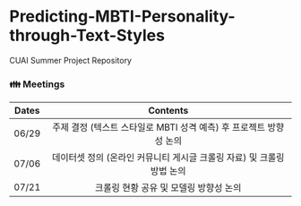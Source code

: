 # Predicting-MBTI-Personality-through-Text-Styles
CUAI Summer Project Repository

### 👪 Meetings
| **Dates** | **Contents** |
|:--------:|:--------:|
| 06/29 | 주제 결정 (텍스트 스타일로 MBTI 성격 예측) 후 프로젝트 방향성 논의 |
| 07/06 | 데이터셋 정의 (온라인 커뮤니티 게시글 크롤링 자료) 및 크롤링 방법 논의 |
| 07/21 | 크롤링 현황 공유 및 모델링 방향성 논의 |
